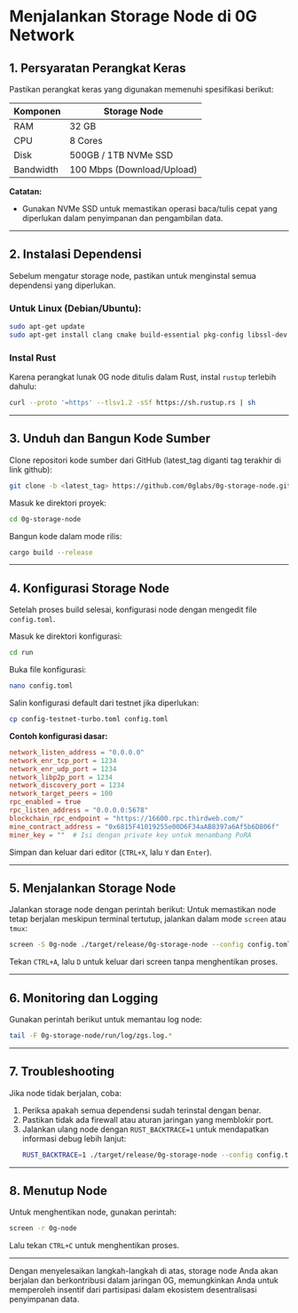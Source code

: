 # Menjalankan Storage Node di 0G Network

## 1. Persyaratan Perangkat Keras
Pastikan perangkat keras yang digunakan memenuhi spesifikasi berikut:

| Komponen | Storage Node |
|----------|-------------|
| RAM      | 32 GB       |
| CPU      | 8 Cores     |
| Disk     | 500GB / 1TB NVMe SSD |
| Bandwidth | 100 Mbps (Download/Upload) |

**Catatan:**
- Gunakan NVMe SSD untuk memastikan operasi baca/tulis cepat yang diperlukan dalam penyimpanan dan pengambilan data.

---

## 2. Instalasi Dependensi
Sebelum mengatur storage node, pastikan untuk menginstal semua dependensi yang diperlukan.

### Untuk Linux (Debian/Ubuntu):
```sh
sudo apt-get update
sudo apt-get install clang cmake build-essential pkg-config libssl-dev
```

### Instal Rust
Karena perangkat lunak 0G node ditulis dalam Rust, instal `rustup` terlebih dahulu:
```sh
curl --proto '=https' --tlsv1.2 -sSf https://sh.rustup.rs | sh
```

---

## 3. Unduh dan Bangun Kode Sumber
Clone repositori kode sumber dari GitHub (latest_tag diganti tag terakhir di link github):
```sh
git clone -b <latest_tag> https://github.com/0glabs/0g-storage-node.git
```

Masuk ke direktori proyek:
```sh
cd 0g-storage-node
```

Bangun kode dalam mode rilis:
```sh
cargo build --release
```

---

## 4. Konfigurasi Storage Node
Setelah proses build selesai, konfigurasi node dengan mengedit file `config.toml`.

Masuk ke direktori konfigurasi:
```sh
cd run
```

Buka file konfigurasi:
```sh
nano config.toml
```

Salin konfigurasi default dari testnet jika diperlukan:
```sh
cp config-testnet-turbo.toml config.toml
```

**Contoh konfigurasi dasar:**
```toml
network_listen_address = "0.0.0.0"
network_enr_tcp_port = 1234
network_enr_udp_port = 1234
network_libp2p_port = 1234
network_discovery_port = 1234
network_target_peers = 100
rpc_enabled = true
rpc_listen_address = "0.0.0.0:5678"
blockchain_rpc_endpoint = "https://16600.rpc.thirdweb.com/"
mine_contract_address = "0x6815F41019255e00D6F34aAB8397a6Af5b6D806f"
miner_key = ""  # Isi dengan private key untuk menambang PoRA
```

Simpan dan keluar dari editor (`CTRL+X`, lalu `Y` dan `Enter`).

---

## 5. Menjalankan Storage Node
Jalankan storage node dengan perintah berikut:
Untuk memastikan node tetap berjalan meskipun terminal tertutup, jalankan dalam mode `screen` atau `tmux`:
```sh
screen -S 0g-node ./target/release/0g-storage-node --config config.toml
```
Tekan `CTRL+A`, lalu `D` untuk keluar dari screen tanpa menghentikan proses.

---

## 6. Monitoring dan Logging
Gunakan perintah berikut untuk memantau log node:
```sh
tail -F 0g-storage-node/run/log/zgs.log.*
```

---

## 7. Troubleshooting
Jika node tidak berjalan, coba:
1. Periksa apakah semua dependensi sudah terinstal dengan benar.
2. Pastikan tidak ada firewall atau aturan jaringan yang memblokir port.
3. Jalankan ulang node dengan `RUST_BACKTRACE=1` untuk mendapatkan informasi debug lebih lanjut:
   ```sh
   RUST_BACKTRACE=1 ./target/release/0g-storage-node --config config.toml
   ```

---

## 8. Menutup Node
Untuk menghentikan node, gunakan perintah:
```sh
screen -r 0g-node
```
Lalu tekan `CTRL+C` untuk menghentikan proses.

---

Dengan menyelesaikan langkah-langkah di atas, storage node Anda akan berjalan dan berkontribusi dalam jaringan 0G, memungkinkan Anda untuk memperoleh insentif dari partisipasi dalam ekosistem desentralisasi penyimpanan data.
